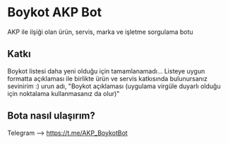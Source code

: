# Boykot AKP Bot

AKP ile ilşiği olan ürün, servis, marka ve işletme sorgulama botu

Katkı
-
Boykot listesi daha yeni olduğu için tamamlanamadı...
Listeye uygun formatta açıklaması ile birlikte ürün ve servis katkısında bulunursanız sevinirim :)
urun adı, "Boykot açıklaması (uygulama virgüle duyarlı olduğu için noktalama kullanmasanız da olur)"

Bota nasıl ulaşırım?
-
Telegram --> https://t.me/AKP_BoykotBot
